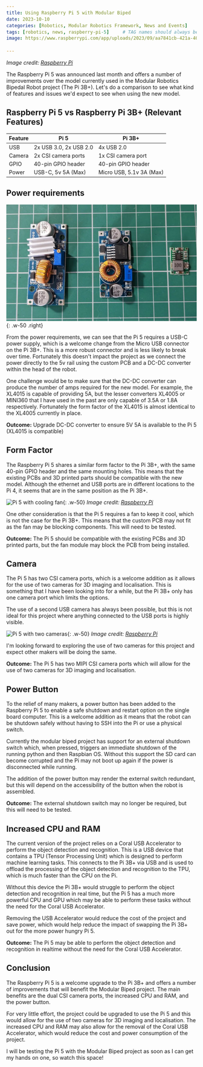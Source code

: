 ```yaml
---
title: Using Raspberry Pi 5 with Modular Biped
date: 2023-10-10
categories: [Robotics, Modular Robotics Framework, News and Events]
tags: [robotics, news, raspberry-pi-5]     # TAG names should always be lowercase
image: https://www.raspberrypi.com/app/uploads/2023/09/aa7841cb-421a-4000-8ab9-c77478a4f83b-2048x1365.jpg

---
```

_Image credit: [Raspberry Pi](https://www.raspberrypi.com/news/introducing-raspberry-pi-5/)_


The Raspberry Pi 5 was announced last month and offers a number of improvements over the model currently used in the Modular Robotics Bipedal Robot project (The Pi 3B+). Let's do a comparison to see what kind of features and issues we'd expect to see when using the new model.

## Raspberry Pi 5 vs Raspberry Pi 3B+ (Relevant Features)

| Feature | Pi 5 | Pi 3B+ |
| --- | --- | --- |
| USB | 2x USB 3.0, 2x USB 2.0 | 4x USB 2.0 |
| Camera | 2x CSI camera ports | 1x CSI camera port |
| GPIO | 40-pin GPIO header | 40-pin GPIO header |
| Power | USB-C, 5v 5A (Max) | Micro USB, 5.1v 3A (Max) |


## Power requirements

![DC-DC Converters](/assets/img/posts/2023-10-10-pi-5-deep-dive/converters.png){: .w-50 .right}

From the power requirements, we can see that the Pi 5 requires a USB-C power supply, which is a welcome change from the Micro USB connector on the Pi 3B+. This is a more robust connector and is less likely to break over time. Fortunately this doesn't impact the project as we connect the power directly to the 5v rail using the custom PCB and a DC-DC converter within the head of the robot.

One challenge would be to make sure that the DC-DC converter can produce the number of amps required for the new model. For example, the XL4015 is capable of providing 5A, but the lesser converters XL4005 or MINI360 that I have used in the past are only capable of 3.5A or 1.8A respectively. Fortunately the form factor of the XL4015 is almost identical to the XL4005 currently in place.

**Outcome:** Upgrade DC-DC converter to ensure 5V 5A is available to the Pi 5 (XL4015 is compatible)

## Form Factor

The Raspberry Pi 5 shares a similar form factor to the Pi 3B+, with the same 40-pin GPIO header and the same mounting holes. This means that the existing PCBs and 3D printed parts should be compatible with the new model. Although the ethernet and USB ports are in different locations to the Pi 4, it seems that are in the same position as the Pi 3B+.

![Pi 5 with cooling fan](https://www.raspberrypi.com/app/uploads/2023/09/91e84eee-f588-4953-ae72-693acb1fe97b.jpg){: .w-50}
_Image credit: [Raspberry Pi](https://www.raspberrypi.com/news/introducing-raspberry-pi-5/)_

One other consideration is that the Pi 5 requires a fan to keep it cool, which is not the case for the Pi 3B+. This means that the custom PCB may not fit as the fan may be blocking components. This will need to be tested.

**Outcome:** The Pi 5 should be compatible with the existing PCBs and 3D printed parts, but the fan module may block the PCB from being installed.

## Camera

The Pi 5 has two CSI camera ports, which is a welcome addition as it allows for the use of two cameras for 3D imaging and localisation. This is something that I have been looking into for a while, but the Pi 3B+ only has one camera port which limits the options.

The use of a second USB camera has always been possible, but this is not ideal for this project where anything connected to the USB ports is highly visible. 

![Pi 5 with two cameras](https://www.raspberrypi.com/app/uploads/2023/09/58f150c0-bd72-4e42-a77f-6be0890c8a80.png){: .w-50}
_Image credit: [Raspberry Pi](https://www.raspberrypi.com/news/introducing-raspberry-pi-5/)_

I'm looking forward to exploring the use of two cameras for this project and expect other makers will be doing the same.

**Outcome:** The Pi 5 has two MIPI CSI camera ports which will allow for the use of two cameras for 3D imaging and localisation.

## Power Button

To the relief of many makers, a power button has been added to the Raspberry Pi 5 to enable a safe shutdown and restart option on the single board computer. This is a welcome addition as it means that the robot can be shutdown safely without having to SSH into the Pi or use a physical switch.

Currently the modular biped project has support for an external shutdown switch which, when pressed, triggers an immediate shutdown of the running python and then Raspbian OS. Without this support the SD card can become corrupted and the Pi may not boot up again if the power is disconnected while running.

The addition of the power button may render the external switch redundant, but this will depend on the accessibility of the button when the robot is assembled.

**Outcome:** The external shutdown switch may no longer be required, but this will need to be tested.


## Increased CPU and RAM

The current version of the project relies on a Coral USB Accelerator to perform the object detection and recognition. This is a USB device that contains a TPU (Tensor Processing Unit) which is designed to perform machine learning tasks. This connects to the Pi 3B+ via USB and is used to offload the processing of the object detection and recognition to the TPU, which is much faster than the CPU on the Pi.

Without this device the Pi 3B+ would struggle to perform the object detection and recognition in real time, but the Pi 5 has a much more powerful CPU and GPU which may be able to perform these tasks without the need for the Coral USB Accelerator. 

Removing the USB Accelerator would reduce the cost of the project and save power, which would help reduce the impact of swapping the Pi 3B+ out for the more power hungry Pi 5.

**Outcome:** The Pi 5 may be able to perform the object detection and recognition in realtime without the need for the Coral USB Accelerator.

## Conclusion

The Raspberry Pi 5 is a welcome upgrade to the Pi 3B+ and offers a number of improvements that will benefit the Modular Biped project. The main benefits are the dual CSI camera ports, the increased CPU and RAM, and the power button.

For very little effort, the project could be upgraded to use the Pi 5 and this would allow for the use of two cameras for 3D imaging and localisation. The increased CPU and RAM may also allow for the removal of the Coral USB Accelerator, which would reduce the cost and power consumption of the project.

I will be testing the Pi 5 with the Modular Biped project as soon as I can get my hands on one, so watch this space!